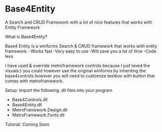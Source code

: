 # Base4Entity
A Search and CRUD Framework with a lot of nice features that works with Entity Framework

What is Base4Entity? 

Base4 Entity is a winforms Search & CRUD framework that works with entity framework.
-Works fast
-Very easy to use
-Will save you a lot of time 
-Code less


I have used & override metroframework controls because I just loved the visuals:) 
you could however use the original winforms by inheriting the base4controls however you will need to customize textbox with button that comes with metroframework. 

Setup: Import the following .dll files into your program

- Base4Controls.dll
- Base4Entity.dll
- MetroFramework.Design.dll
- MetroFramework.Fonts.dll

Tutorial: Coming Soon
